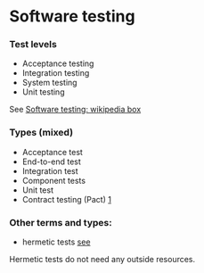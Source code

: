 # Software testing

### Test levels
* Acceptance testing
* Integration testing
* System testing
* Unit testing

See [Software testing: wikipedia box](https://en.wikipedia.org/wiki/Template:Software_testing)

### Types (mixed)
* Acceptance test
* End-to-end test
* Integration test
* Component tests
* Unit test
* Contract testing (Pact) [1](https://docs.pact.io/)

### Other terms and types:
* hermetic tests
[see](https://www.tensorflow.org/community/contribute/tests)

Hermetic tests do not need any outside resources.

